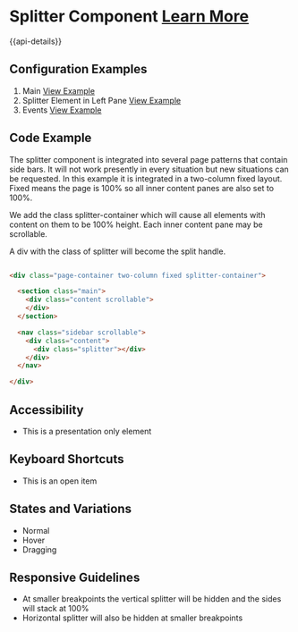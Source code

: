 # Splitter Component [Learn More](#)

{{api-details}}

## Configuration Examples

1. Main [View Example](../components/splitter/example-index)
2. Splitter Element in Left Pane [View Example](../components/splitter/example-splitter-left)
3. Events [View Example](../components/splitter/example-events)


## Code Example

The splitter component is integrated into several page patterns that contain side bars. It will not work presently in every situation but new situations can be requested. In this example it is integrated in a two-column fixed layout. Fixed means the page is 100% so all inner content panes are also set to 100%.

We add the class splitter-container which will cause all elements with content on them to be 100% height. Each inner content pane may be scrollable.

A div with the class of splitter will become the split handle.

```html

<div class="page-container two-column fixed splitter-container">

  <section class="main">
    <div class="content scrollable">
    </div>
  </section>

  <nav class="sidebar scrollable">
    <div class="content">
      <div class="splitter"></div>
    </div>
  </nav>

</div>


```

## Accessibility

- This is a presentation only element

## Keyboard Shortcuts

- This is an open item

## States and Variations

- Normal
- Hover
- Dragging

## Responsive Guidelines

- At smaller breakpoints the vertical splitter will be hidden and the sides will stack at 100%
- Horizontal splitter will also be hidden at smaller breakpoints
